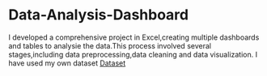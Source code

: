 # Data-Analysis-Dashboard
I developed a comprehensive project in Excel,creating multiple dashboards and tables to analysie the data.This process involved several stages,including data preprocessing,data cleaning and data visualization.
I have used my own dataset
<a href="https://github.com/AnkithaGollapelly/Data-Analysis-Dashboard/blob/main/DashBoard.xlsx">Dataset</a>
